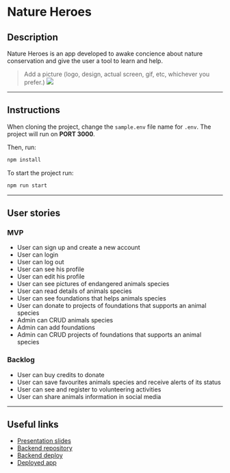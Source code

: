# Nature Heroes

## Description

Nature Heroes is an app developed to awake concience about nature conservation and give the user a tool to learn and help.

> Add a picture (logo, design, actual screen, gif, etc, whichever you prefer.)
![](Nature_Heroes_Screenshot.png)

---
## Instructions

When cloning the project, change the <code>sample.env</code> file name for <code>.env</code>. The project will run on **PORT 3000**.

Then, run:
```bash
npm install
```

To start the project run:
```bash
npm run start
```

---
## User stories 

### MVP

- User can sign up and create a new account
- User can login
- User can log out
- User can see his profile
- User can edit his profile
- User can see pictures of endangered animals species
- User can read details of animals species
- User can see foundations that helps animals species
- User can donate to projects of foundations that supports an animal species
- Admin can CRUD animals species
- Admin can add foundations
- Admin can CRUD projects of foundations that supports an animal species

### Backlog

- User can buy credits to donate
- User can save favourites animals species and receive alerts of its status
- User can see and register to volunteering activities
- User can share animals information in social media

---

## Useful links

- [Presentation slides](https://slides.com/daniel_rg/presentacion-daniel-rondon)
- [Backend repository](https://github.com/Dani-RG/backend-template-m3)
- [Backend deploy](https://nature-heroes.fly.dev/)
- [Deployed app](https://nature-heroes.netlify.app/)



